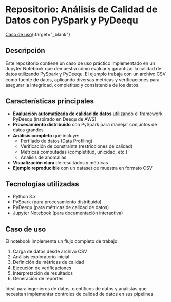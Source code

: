 # Repositorio: Análisis de Calidad de Datos con PySpark y PyDeequ
[Caso de uso](https://docs.google.com/document/d/1k-jGXtBwDMpaOr_TeJhDpDgq2cqjWSdd2-ltsQKMjwU/edit?usp=sharing){:target="_blank"}
## Descripción
Este repositorio contiene un caso de uso práctico implementado en un Jupyter Notebook que demuestra cómo evaluar y garantizar la calidad de datos utilizando PySpark y PyDeequ. El ejemplo trabaja con un archivo CSV como fuente de datos, aplicando diversas métricas y verificaciones para asegurar la integridad, completitud y consistencia de los datos.

## Características principales
- **Evaluación automatizada de calidad de datos** utilizando el framework PyDeequ (inspirado en Deequ de AWS)
- **Procesamiento distribuido** con PySpark para manejar conjuntos de datos grandes
- **Análisis completo** que incluye:
  - Perfilado de datos (Data Profiling)
  - Verificación de constraints (restricciones de calidad)
  - Métricas computadas (completitud, unicidad, etc.)
  - Análisis de anomalías
- **Visualización clara** de resultados y métricas
- **Ejemplo reproducible** con un dataset de muestra en formato CSV

## Tecnologías utilizadas
- Python 3.x
- PySpark (para procesamiento distribuido)
- PyDeequ (para métricas de calidad de datos)
- Jupyter Notebook (para documentación interactiva)


## Caso de uso
El notebook implementa un flujo completo de trabajo:
1. Carga de datos desde archivo CSV
2. Análisis exploratorio inicial
3. Definición de métricas de calidad
4. Ejecución de verificaciones
5. Interpretación de resultados
6. Generación de reportes

Ideal para ingenieros de datos, científicos de datos y analistas que necesitan implementar controles de calidad de datos en sus pipelines.
